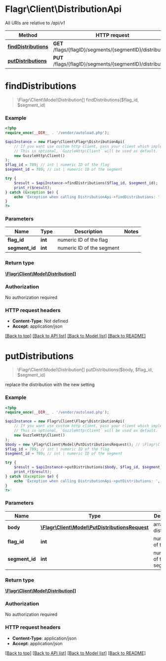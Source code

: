 # Flagr\Client\DistributionApi

All URIs are relative to */api/v1*

Method | HTTP request | Description
------------- | ------------- | -------------
[**findDistributions**](DistributionApi.md#finddistributions) | **GET** /flags/{flagID}/segments/{segmentID}/distributions | 
[**putDistributions**](DistributionApi.md#putdistributions) | **PUT** /flags/{flagID}/segments/{segmentID}/distributions | 

# **findDistributions**
> \Flagr\Client\Model\Distribution[] findDistributions($flag_id, $segment_id)



### Example
```php
<?php
require_once(__DIR__ . '/vendor/autoload.php');

$apiInstance = new Flagr\Client\Flagr\DistributionApi(
    // If you want use custom http client, pass your client which implements `GuzzleHttp\ClientInterface`.
    // This is optional, `GuzzleHttp\Client` will be used as default.
    new GuzzleHttp\Client()
);
$flag_id = 789; // int | numeric ID of the flag
$segment_id = 789; // int | numeric ID of the segment

try {
    $result = $apiInstance->findDistributions($flag_id, $segment_id);
    print_r($result);
} catch (Exception $e) {
    echo 'Exception when calling DistributionApi->findDistributions: ', $e->getMessage(), PHP_EOL;
}
?>
```

### Parameters

Name | Type | Description  | Notes
------------- | ------------- | ------------- | -------------
 **flag_id** | **int**| numeric ID of the flag |
 **segment_id** | **int**| numeric ID of the segment |

### Return type

[**\Flagr\Client\Model\Distribution[]**](../Model/Distribution.md)

### Authorization

No authorization required

### HTTP request headers

 - **Content-Type**: Not defined
 - **Accept**: application/json

[[Back to top]](#) [[Back to API list]](../../README.md#documentation-for-api-endpoints) [[Back to Model list]](../../README.md#documentation-for-models) [[Back to README]](../../README.md)

# **putDistributions**
> \Flagr\Client\Model\Distribution[] putDistributions($body, $flag_id, $segment_id)



replace the distribution with the new setting

### Example
```php
<?php
require_once(__DIR__ . '/vendor/autoload.php');

$apiInstance = new Flagr\Client\Flagr\DistributionApi(
    // If you want use custom http client, pass your client which implements `GuzzleHttp\ClientInterface`.
    // This is optional, `GuzzleHttp\Client` will be used as default.
    new GuzzleHttp\Client()
);
$body = new \Flagr\Client\Model\PutDistributionsRequest(); // \Flagr\Client\Model\PutDistributionsRequest | array of distributions
$flag_id = 789; // int | numeric ID of the flag
$segment_id = 789; // int | numeric ID of the segment

try {
    $result = $apiInstance->putDistributions($body, $flag_id, $segment_id);
    print_r($result);
} catch (Exception $e) {
    echo 'Exception when calling DistributionApi->putDistributions: ', $e->getMessage(), PHP_EOL;
}
?>
```

### Parameters

Name | Type | Description  | Notes
------------- | ------------- | ------------- | -------------
 **body** | [**\Flagr\Client\Model\PutDistributionsRequest**](../Model/PutDistributionsRequest.md)| array of distributions |
 **flag_id** | **int**| numeric ID of the flag |
 **segment_id** | **int**| numeric ID of the segment |

### Return type

[**\Flagr\Client\Model\Distribution[]**](../Model/Distribution.md)

### Authorization

No authorization required

### HTTP request headers

 - **Content-Type**: application/json
 - **Accept**: application/json

[[Back to top]](#) [[Back to API list]](../../README.md#documentation-for-api-endpoints) [[Back to Model list]](../../README.md#documentation-for-models) [[Back to README]](../../README.md)

